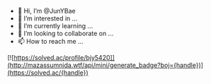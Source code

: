 - 👋 Hi, I’m @JunYBae
- 👀 I’m interested in ...
- 🌱 I’m currently learning ...
- 💞️ I’m looking to collaborate on ...
- 📫 How to reach me ...

<!---
JunYBae/JunYBae is a ✨ special ✨ repository because its `README.md` (this file) appears on your GitHub profile.
You can click the Preview link to take a look at your changes.
--->

[![https://solved.ac/profile/bjy5420]](http://mazassumnida.wtf/api/mini/generate_badge?boj={handle})](https://solved.ac/{handle})

